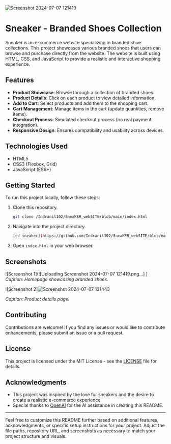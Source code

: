 ![Screenshot 2024-07-07 121419](https://github.com/Indranil102/SneaKER_webSITE/assets/115712973/11267e39-0b32-4512-b0f7-33082dc0f7e9)
# Sneaker - Branded Shoes Collection

Sneaker is an e-commerce website specializing in branded shoe collections. This project showcases various branded shoes that users can browse and purchase directly from the website. The website is built using HTML, CSS, and JavaScript to provide a realistic and interactive shopping experience.

## Features

- **Product Showcase**: Browse through a collection of branded shoes.
- **Product Details**: Click on each product to view detailed information.
- **Add to Cart**: Select products and add them to the shopping cart.
- **Cart Management**: Manage items in the cart (update quantities, remove items).
- **Checkout Process**: Simulated checkout process (no real payment integration).
- **Responsive Design**: Ensures compatibility and usability across devices.

## Technologies Used

- HTML5
- CSS3 (Flexbox, Grid)
- JavaScript (ES6+)

## Getting Started

To run this project locally, follow these steps:

1. Clone this repository.
   ```bash
   git clone /Indranil102/SneaKER_webSITE/blob/main/index.html
   ```

2. Navigate into the project directory.
   ```bash
   [cd sneaker](https://github.com/Indranil102/SneaKER_webSITE/blob/main/index.html)
   ```

3. Open `index.html` in your web browser.

## Screenshots

![Screenshot 1](![Uploading Screenshot 2024-07-07 121419.png…]
)
*Caption: Homepage showcasing branded shoes.*

![Screenshot 2]![Screenshot 2024-07-07 121443](https://github.com/Indranil102/SneaKER_webSITE/assets/115712973/1adfd7ff-10c9-44b2-bf05-5bc20afa4223)

*Caption: Product details page.*

## Contributing

Contributions are welcome! If you find any issues or would like to contribute enhancements, please submit an issue or a pull request.

## License

This project is licensed under the MIT License - see the [LICENSE](LICENSE) file for details.

## Acknowledgments

- This project was inspired by the love for sneakers and the desire to create a realistic e-commerce experience.
- Special thanks to [OpenAI](https://www.openai.com) for the AI assistance in creating this README.

---

Feel free to customize this README further based on additional features, acknowledgments, or specific setup instructions for your project. Adjust the file paths, repository URL, and screenshots as necessary to match your project structure and visuals.
